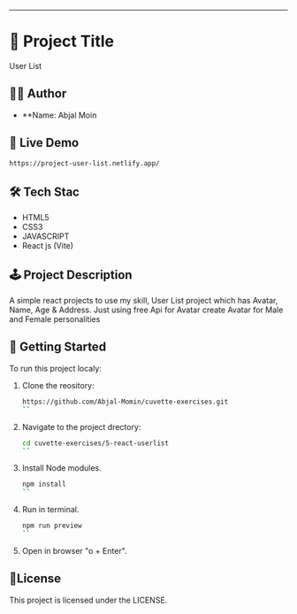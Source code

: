 
---

# 📄 Project Title
User List

## 🧑‍💻 Author

- **Name: Abjal Moin

## 🚀 Live Demo
```bash
https://project-user-list.netlify.app/
```

## 🛠️ Tech Stac

- HTML5
- CSS3
- JAVASCRIPT
- React js (Vite)


## 🕹️ Project Description

A simple react projects to use my skill, User List project which has Avatar, Name, Age & Address.
Just using free Api for Avatar create Avatar for Male and Female personalities

## 📌 Getting Started

To run this project localy:

1. Clone the reository:
   ```bash
   https://github.com/Abjal-Momin/cuvette-exercises.git
   ``

2. Navigate to the project drectory:
   ```bash
   cd cuvette-exercises/5-react-userlist
   ``

3. Install Node modules.
    ```bash
   npm install
   ``
4. Run in terminal.
    ```bash
   npm run preview
   ``
5. Open in browser "o + Enter".

## 📄License

This project is licensed under the LICENSE.
